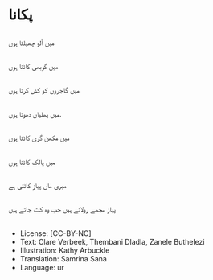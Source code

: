 # پکانا

##
میں آلو چھیلتا ہوں

##
میں  گوبھی کاٹتا ہوں

##
میں گاجروں کو کش کرتا ہوں

##
میں پھلیاں دھوتا ہوں.

##
میں مکھن گری کاٹتا ہوں

##
میں پالک کاٹتا ہوں

##
میری ماں پیاز کاٹتی ہے

##
پیاز مجھے رولاتے ہیں جب وہ کٹ جاتے ہیں

##
* License: [CC-BY-NC]
* Text: Clare Verbeek, Thembani Dladla, Zanele Buthelezi
* Illustration: Kathy Arbuckle
* Translation: Samrina Sana
* Language: ur
